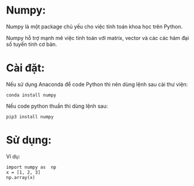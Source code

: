 # Numpy:
Numpy là một package chủ yếu cho việc tính toán khoa học trên Python.

Numpy hỗ trợ mạnh mẽ việc tính toán với matrix, vector và các các hàm đại số tuyến tính cơ bản.

# Cài đặt:

Nếu sử dụng Anaconda để code Python thì nên dùng lệnh sau cài thư viện:
```
conda install numpy

```
Nếu code python thuần thì dùng lệnh sau: 

```
pip3 install numpy
```

# Sử dụng: 

Ví dụ:

```
import numpy as  np
x = [1, 2, 3]
np.array(x)

```
